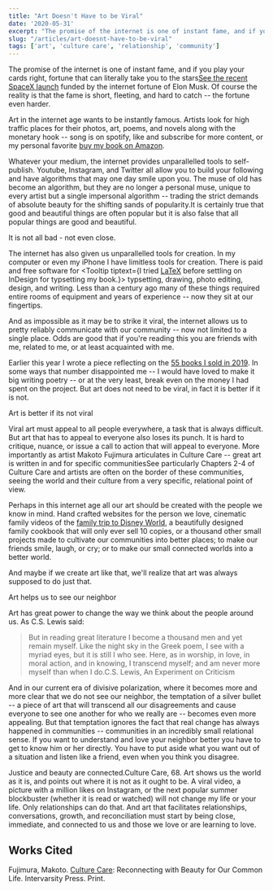 ```yaml
---
title: "Art Doesn't Have to be Viral"
date: '2020-05-31'
excerpt: "The promise of the internet is one of instant fame, and if you play your cards right, fortune that can literally take you to the stars, but is that really art's purpose?"
slug: "/articles/art-doesnt-have-to-be-viral"
tags: ['art', 'culture care', 'relationship', 'community']
---
```


The promise of the internet is one of instant fame, and if you play your cards right, fortune that can literally take you to the stars<Footnote count={1}>[See the recent SpaceX launch](https://www.washingtonpost.com/technology/2020/05/30/elon-musk-spacex-pull-off-another-feat-few-thought-possible/) funded by the internet fortune of Elon Musk</Footnote>. Of course the reality is that the fame is short, fleeting, and hard to catch -- the fortune even harder.

Art in the internet age wants to be instantly famous. Artists look for high traffic places for their photos, art, poems, and novels along with the monetary hook -- song is on spotify, like and subscribe for <Tooltip tiptext="and more ads">more content</Tooltip>, or my personal favorite <Linktip tiptext="I am just as guilty as anyone for dreaming of making it big 🤷🏼‍♂️">[buy my book on Amazon](https://www.amazon.com/Seasons-Thought-D-S-Chapman/dp/0578504359)</Linktip>.

Whatever your medium, the internet provides unparallelled tools to self-publish. Youtube, Instagram, and Twitter all allow you to build your following and have algorithms that may one day smile upon you. The muse of old has become an algorithm, but they are no longer a personal muse, unique to every artist but a single impersonal algorithm -- trading the strict demands of absolute beauty for the shifting sands of popularity.<Footnote count={2}>It is certainly true that good and beautiful things are often popular but it is also false that all popular things are good and beautiful.</Footnote>

<Callout>It is not all bad - not even close.</Callout>

The internet has also given us unparallelled tools for creation. In my computer or even my iPhone I have limitless tools for creation. There is paid and free software for <Tooltip tiptext={<span>I tried <a href="/articles/typesetting-poems-with-latex-i">LaTeX</a> before settling on InDesign for typsetting my book.</span>}> typsetting</Tooltip>, drawing, photo editing, design, and writing. Less than a century ago many of these things required entire rooms of equipment and years of experience -- now they sit at our fingertips.

And as impossible as it may be to strike it viral, the internet allows us to pretty reliably communicate with our community -- now not limited to a single place. Odds are good that if you're reading this you are friends with me, related to me, or at least acquainted with me. 

Earlier this year I wrote a piece reflecting on the [55 books I sold in 2019](/articles/55-books). In some ways that number disappointed me -- I would have loved to <Tooltip tiptext="An unrealistic goal at the best of times 😉">make it big writing poetry</Tooltip> -- or at the very least, break even on the money I had spent on the project. But art does not need to be viral, in fact it is better if it is not.

<Callout>Art is better if its not viral</Callout>

Viral art must appeal to all people everywhere, a task that is always difficult. But art that has to appeal to everyone also loses its punch. It is hard to critique, nuance, or issue a call to action that will appeal to everyone. More importantly as artist Makoto Fujimura articulates in Culture Care -- great art is written in and for specific communities<Footnote count={3}>See particularly Chapters 2-4 of Culture Care</Footnote> and artists are often <Tooltip tiptext="Fujimura uses the anglosaxon term mearcstapasm or border-walkers, to describe artists">on the border</Tooltip> of these communities, seeing the world and their culture from a very specific, relational point of view.

Perhaps in this internet age all our art should be created with the people we know in mind. Hand crafted websites for the person we love, cinematic family videos of the <Linktip tiptext="This video was shot entirely on an iPhone!">[ family trip to Disney World](https://www.youtube.com/watch?v=unGFQaxFUWU)</Linktip>, a beautifully designed family cookbook that will only ever sell 10 copies, or a thousand other small projects made to cultivate our communities into better places; to make our friends smile, laugh, or cry; or to make our small connected worlds into a better world.

And maybe if we create art like that, we'll realize that art was always supposed to do just that.

<Callout>Art helps us to see our neighbor</Callout>

Art has great power to change the way we think about the people around us. As C.S. Lewis said:

>But in reading great literature I become a thousand men and yet remain myself. Like the night sky in the Greek poem, I see with a myriad eyes, but it is still I who see. Here, as in worship, in love, in moral action, and in knowing, I transcend myself; and am never more myself than when I do.<Footnote count={4}>C.S. Lewis, An Experiment on Criticism</Footnote>

And in our current era of divisive polarization, where it becomes more and more clear that we do not see our neighbor, the temptation of a silver bullet -- a piece of art that will transcend all our disagreements and cause everyone to see one another for who we really are -- becomes even more appealing. But that temptation ignores the fact that real change has always happened in communities -- communities in an incredibly small relational sense. If you want to understand and love your neighbor better you have to get to know him or her directly. You have to put aside what you want out of a situation and listen like a friend, even when you think you disagree. 

Justice and beauty are connected.<Footnote count={5}>Culture Care, 68.</Footnote> Art shows us the world as it is, and points out where it is not as it ought to be. A viral video, a picture with a million likes on Instagram, or the next popular summer blockbuster (whether it is read or watched) will not change my life or your life. Only relationships can do that. And art that facilitates relationships, conversations, growth, and reconciliation must start by being close, immediate, and connected to us and those we love or are learning to love.

## Works Cited

Fujimura, Makoto. [Culture Care](/notes/culture-care): Reconnecting with Beauty for Our Common Life. Intervarsity Press. Print.